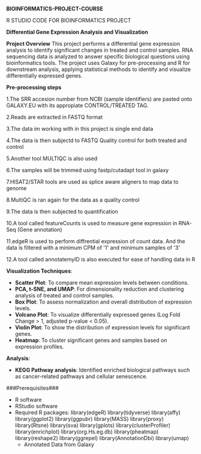 **BIOINFORMATICS-PROJECT-COURSE**

R STUDIO CODE FOR BIOINFORMATICS PROJECT 

**Differential Gene Expression Analysis and Visualization**

**Project Overview**
This project performs a differential gene expression analysis to identify significant changes in treated and control samples. RNA sequencing data is analyzed to answer specific biological questions using bioinformatics tools. The project uses Galaxy for pre-processing and R for downstream analysis, applying statistical methods to identify and visualize differentially expressed genes.


**Pre-processing steps**

1.The SRR accesion number from NCBI (sample identifiers) are pasted onto GALAXY.EU with its appropiate CONTROL/TREATED TAG.

2.Reads are extracted in FASTQ format

3.The data im working with in this project is single end data

4.The data is then subjectd to FASTQ Quality control for both treated and control

5.Another tool MULTIQC is also used

6.The samples will be trimmed using fastp/cutadapt tool in galaxy

7.HISAT2/STAR tools are used as splice aware aligners to map data to genome

8.MultiQC is ran again for the data as a quality control

9.The data is then subjected to quantification

10.A tool called featureCounts is used to measure gene expression in RNA-Seq (Gene annotation)

11.edgeR is used to perform diffrential expression of count data. And the data is filtered with a minimum CPM of '1' and minimum samples of '3'

12.A tool called annotatemyID is also executed for ease of handling data in R



 **Visualization Techniques**:
   - **Scatter Plot**: To compare mean expression levels between conditions.
   - **PCA, t-SNE, and UMAP**: For dimensionality reduction and clustering analysis of treated and control samples.
   - **Box Plot**: To assess normalization and overall distribution of expression levels.
   - **Volcano Plot**: To visualize differentially expressed genes (Log Fold Change > 1, adjusted p-value < 0.05).
   - **Violin Plot**: To show the distribution of expression levels for significant genes.
   - **Heatmap**: To cluster significant genes and samples based on expression profiles.
     
 **Analysis**:
   - **KEGG Pathway analysis**: Identified enriched biological pathways such as cancer-related pathways and cellular senescence.

 
###Prerequisites###
- R software
- RStudio software
- Required R packages:
         library(edgeR)
         library(tidyverse)
         library(affy)
         library(ggplot2)
         library(ggpubr)
         library(MASS)
         library(proxy)
         library(Rtsne)
         library(sva)
         library(gplots)
         library(clusterProfiler)
         library(enrichplot)
         library(org.Hs.eg.db) 
         library(pheatmap)
         library(reshape2)
         library(ggrepel)
         library(AnnotationDbi)
         library(umap)
  - Annotated Data from Galaxy
    


